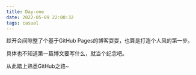 ```yaml
---
title: Day-one
date: 2022-05-09 22:00:32
tags: casual
---
```


趁开会间隙整了个基于GitHub Pages的博客耍耍，也算是打造个人风的第一步。

具体也不知道第一篇博文要写什么，就当个纪念吧。

从此踏上熟悉GitHub之路~

